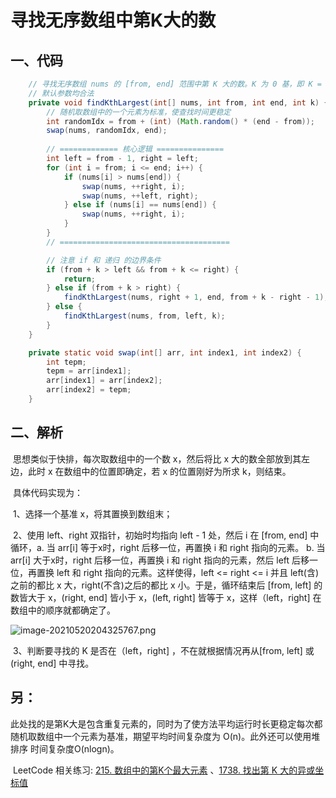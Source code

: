 # 寻找无序数组中第K大的数

## 一、代码

```java
	// 寻找无序数组 nums 的 [from, end] 范围中第 K 大的数。K 为 0 基，即 K = 0 代表找第 1 大的数。
	// 默认参数均合法
    private void findKthLargest(int[] nums, int from, int end, int k) {
        // 随机取数组中的一个元素为标准，使查找时间更稳定
        int randomIdx = from + (int) (Math.random() * (end - from));
        swap(nums, randomIdx, end);
        
		// ============= 核心逻辑 ===============
        int left = from - 1, right = left;
        for (int i = from; i <= end; i++) {
            if (nums[i] > nums[end]) {
                swap(nums, ++right, i);
                swap(nums, ++left, right);
            } else if (nums[i] == nums[end]) {
                swap(nums, ++right, i);
            }
        }
        // ======================================

        // 注意 if 和 递归 的边界条件
        if (from + k > left && from + k <= right) {
            return;
        } else if (from + k > right) {
            findKthLargest(nums, right + 1, end, from + k - right - 1);
        } else {
            findKthLargest(nums, from, left, k);
        }
    }

    private static void swap(int[] arr, int index1, int index2) {
        int tepm;
        tepm = arr[index1];
        arr[index1] = arr[index2];
        arr[index2] = tepm;
    }
```



## 二、解析

​		思想类似于快排，每次取数组中的一个数 x，然后将比 x 大的数全部放到其左边，此时 x 在数组中的位置即确定，若 x 的位置刚好为所求 k，则结束。

​		具体代码实现为：

​				1、选择一个基准 x，将其置换到数组末；

​				2、使用 left、right 双指针，初始时均指向 left - 1 处，然后 i 在 [from, end] 中循环，a. 当 arr[i] 等于x时，right 后移一位，再置换 i 和 right 指向的元素。 b. 当 arr[i] 大于x时，right 后移一位，再置换 i 和 right 指向的元素，然后 left 后移一位，再置换 left 和 right 指向的元素。这样使得，left <= right <= i 并且 left(含)之前的都比 x 大，right(不含)之后的都比 x 小。于是，循环结束后 [from, left] 的数皆大于 x，(right, end] 皆小于 x，(left, right] 皆等于 x，这样（left，right] 在数组中的顺序就都确定了。

![image-20210520204325767.png](https://i.loli.net/2021/05/20/6YNiQC1oTUgZ9d7.png)

​				3、判断要寻找的 K 是否在（left，right] ，不在就根据情况再从[from, left] 或 (right, end] 中寻找。



## 另：

​		此处找的是第K大是包含重复元素的，同时为了使方法平均运行时长更稳定每次都随机取数组中一个元素为基准，期望平均时间复杂度为 O(n)。此外还可以使用堆排序 时间复杂度O(nlogn)。

​		LeetCode 相关练习: [215. 数组中的第K个最大元素](https://leetcode-cn.com/problems/kth-largest-element-in-an-array/) 、[1738. 找出第 K 大的异或坐标值](https://leetcode-cn.com/problems/find-kth-largest-xor-coordinate-value/)

